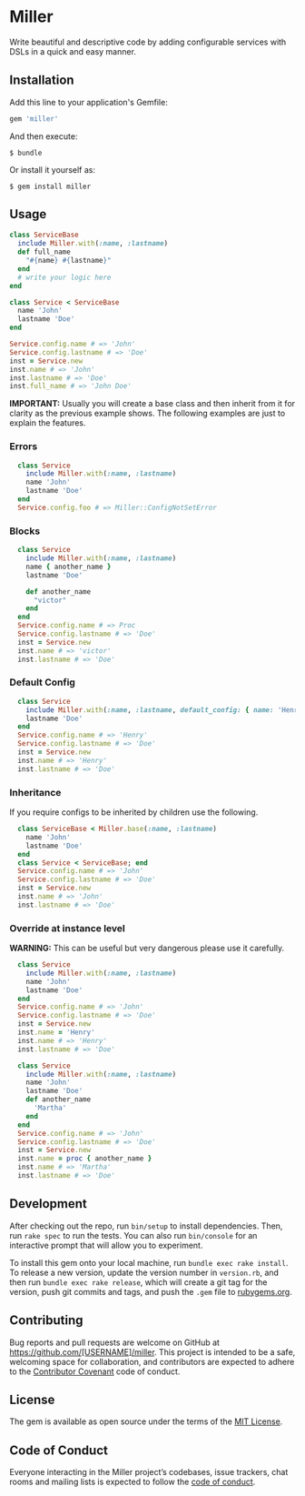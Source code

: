# Miller

Write beautiful and descriptive code by adding configurable services with DSLs
in a quick and easy manner.

## Installation

Add this line to your application's Gemfile:

```ruby
gem 'miller'
```

And then execute:

    $ bundle

Or install it yourself as:

    $ gem install miller

## Usage

```ruby
class ServiceBase
  include Miller.with(:name, :lastname)
  def full_name
    "#{name} #{lastname}"
  end
  # write your logic here
end

class Service < ServiceBase
  name 'John'
  lastname 'Doe'
end

Service.config.name # => 'John'
Service.config.lastname # => 'Doe'
inst = Service.new
inst.name # => 'John'
inst.lastname # => 'Doe'
inst.full_name # => 'John Doe'
```

__IMPORTANT:__ Usually you will create a base class and then inherit from it for clarity as the previous example shows. The following examples are just to explain the features.

### Errors

```ruby
  class Service
    include Miller.with(:name, :lastname)
    name 'John'
    lastname 'Doe'
  end
  Service.config.foo # => Miller::ConfigNotSetError
```
### Blocks

```ruby
  class Service
    include Miller.with(:name, :lastname)
    name { another_name }
    lastname 'Doe'

    def another_name
      "victor"
    end
  end
  Service.config.name # => Proc
  Service.config.lastname # => 'Doe'
  inst = Service.new
  inst.name # => 'victor'
  inst.lastname # => 'Doe'
```

### Default Config

```ruby
  class Service
    include Miller.with(:name, :lastname, default_config: { name: 'Henry', lastname: 'Miller' })
    lastname 'Doe'
  end
  Service.config.name # => 'Henry'
  Service.config.lastname # => 'Doe'
  inst = Service.new
  inst.name # => 'Henry'
  inst.lastname # => 'Doe'
```

### Inheritance

If you require configs to be inherited by children use the following.

```ruby
  class ServiceBase < Miller.base(:name, :lastname)
    name 'John'
    lastname 'Doe'
  end
  class Service < ServiceBase; end
  Service.config.name # => 'John'
  Service.config.lastname # => 'Doe'
  inst = Service.new
  inst.name # => 'John'
  inst.lastname # => 'Doe'
```

### Override at instance level

__WARNING:__ This can be useful but very dangerous please use it carefully.

```ruby
  class Service
    include Miller.with(:name, :lastname)
    name 'John'
    lastname 'Doe'
  end
  Service.config.name # => 'John'
  Service.config.lastname # => 'Doe'
  inst = Service.new
  inst.name = 'Henry'
  inst.name # => 'Henry'
  inst.lastname # => 'Doe'
```

```ruby
  class Service
    include Miller.with(:name, :lastname)
    name 'John'
    lastname 'Doe'
    def another_name
      'Martha'
    end
  end
  Service.config.name # => 'John'
  Service.config.lastname # => 'Doe'
  inst = Service.new
  inst.name = proc { another_name }
  inst.name # => 'Martha'
  inst.lastname # => 'Doe'
```

## Development

After checking out the repo, run `bin/setup` to install dependencies. Then, run `rake spec` to run the tests. You can also run `bin/console` for an interactive prompt that will allow you to experiment.

To install this gem onto your local machine, run `bundle exec rake install`. To release a new version, update the version number in `version.rb`, and then run `bundle exec rake release`, which will create a git tag for the version, push git commits and tags, and push the `.gem` file to [rubygems.org](https://rubygems.org).

## Contributing

Bug reports and pull requests are welcome on GitHub at https://github.com/[USERNAME]/miller. This project is intended to be a safe, welcoming space for collaboration, and contributors are expected to adhere to the [Contributor Covenant](http://contributor-covenant.org) code of conduct.

## License

The gem is available as open source under the terms of the [MIT License](https://opensource.org/licenses/MIT).

## Code of Conduct

Everyone interacting in the Miller project’s codebases, issue trackers, chat rooms and mailing lists is expected to follow the [code of conduct](https://github.com/[USERNAME]/miller/blob/master/CODE_OF_CONDUCT.md).
